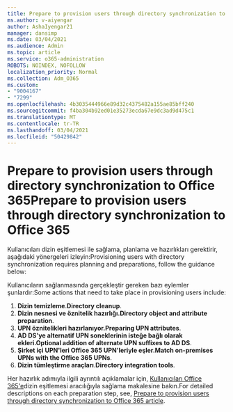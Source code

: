 ```yaml
---
title: Prepare to provision users through directory synchronization to Office 365
ms.author: v-aiyengar
author: AshaIyengar21
manager: dansimp
ms.date: 03/04/2021
ms.audience: Admin
ms.topic: article
ms.service: o365-administration
ROBOTS: NOINDEX, NOFOLLOW
localization_priority: Normal
ms.collection: Adm_O365
ms.custom:
- "9004167"
- "7299"
ms.openlocfilehash: 4b3035444966e89d32c4375482a155ae85bff240
ms.sourcegitcommit: f4ba304b92ed01e35273ecda67e9dc3ad9d475c1
ms.translationtype: MT
ms.contentlocale: tr-TR
ms.lasthandoff: 03/04/2021
ms.locfileid: "50429842"
---
```

# <a name="prepare-to-provision-users-through-directory-synchronization-to-office-365"></a><span data-ttu-id="08464-102">Prepare to provision users through directory synchronization to Office 365</span><span class="sxs-lookup"><span data-stu-id="08464-102">Prepare to provision users through directory synchronization to Office 365</span></span>

<span data-ttu-id="08464-103">Kullanıcıları dizin eşitlemesi ile sağlama, planlama ve hazırlıkları gerektirir, aşağıdaki yönergeleri izleyin:</span><span class="sxs-lookup"><span data-stu-id="08464-103">Provisioning users with directory synchronization requires planning and preparations, follow the guidance below:</span></span>

<span data-ttu-id="08464-104">Kullanıcıların sağlanmasında gerçekleştir gereken bazı eylemler şunlardır:</span><span class="sxs-lookup"><span data-stu-id="08464-104">Some actions that need to take place in provisioning users include:</span></span>
1. <span data-ttu-id="08464-105">**Dizin temizleme**.</span><span class="sxs-lookup"><span data-stu-id="08464-105">**Directory cleanup**.</span></span>
1. <span data-ttu-id="08464-106">**Dizin nesnesi ve öznitelik hazırlığı.**</span><span class="sxs-lookup"><span data-stu-id="08464-106">**Directory object and attribute preparation**.</span></span>
1. <span data-ttu-id="08464-107">**UPN öznitelikleri hazırlanıyor.**</span><span class="sxs-lookup"><span data-stu-id="08464-107">**Preparing UPN attributes**.</span></span>
1. <span data-ttu-id="08464-108">**AD DS'ye alternatif UPN soneklerinin isteğe bağlı olarak ekleri.**</span><span class="sxs-lookup"><span data-stu-id="08464-108">**Optional addition of alternate UPN suffixes to AD DS**.</span></span>
1. <span data-ttu-id="08464-109">**Şirket içi UPN'leri Office 365 UPN'leriyle eşler.**</span><span class="sxs-lookup"><span data-stu-id="08464-109">**Match on-premises UPNs with the Office 365 UPNs**.</span></span>
1. <span data-ttu-id="08464-110">**Dizin tümleştirme araçları**.</span><span class="sxs-lookup"><span data-stu-id="08464-110">**Directory integration tools**.</span></span>

<span data-ttu-id="08464-111">Her hazırlık adımıyla ilgili ayrıntılı açıklamalar için, [Kullanıcıları Office 365'e](https://aka.ms/office365assistantprovisionuserstooffice365)dizin eşitlemesi aracılığıyla sağlama makalesine bakın.</span><span class="sxs-lookup"><span data-stu-id="08464-111">For detailed descriptions on each preparation step, see, [Prepare to provision users through directory synchronization to Office 365 article](https://aka.ms/office365assistantprovisionuserstooffice365).</span></span>